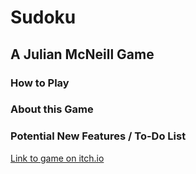 # Sudoku
## A Julian McNeill Game



### How to Play


### About this Game


### Potential New Features / To-Do List


[Link to game on itch.io]()
